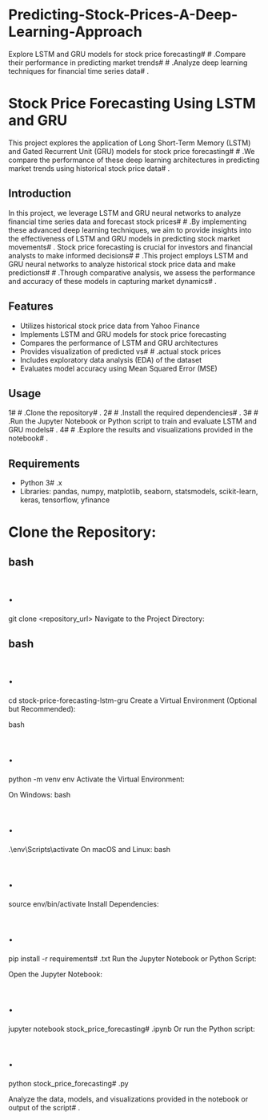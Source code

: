 # Predicting-Stock-Prices-A-Deep-Learning-Approach
Explore LSTM and GRU models for stock price forecasting# # .Compare their performance in predicting market trends# # .Analyze deep learning techniques for financial time series data# .

# Stock Price Forecasting Using LSTM and GRU

This project explores the application of Long Short-Term Memory (LSTM) and Gated Recurrent Unit (GRU) models for stock price forecasting# # .We compare the performance of these deep learning architectures in predicting market trends using historical stock price data# .

## Introduction

In this project, we leverage LSTM and GRU neural networks to analyze financial time series data and forecast stock prices# # .By implementing these advanced deep learning techniques, we aim to provide insights into the effectiveness of LSTM and GRU models in predicting stock market movements# .
Stock price forecasting is crucial for investors and financial analysts to make informed decisions# # .This project employs LSTM and GRU neural networks to analyze historical stock price data and make predictions# # .Through comparative analysis, we assess the performance and accuracy of these models in capturing market dynamics# .

## Features

- Utilizes historical stock price data from Yahoo Finance
- Implements LSTM and GRU models for stock price forecasting
- Compares the performance of LSTM and GRU architectures
- Provides visualization of predicted vs# # .actual stock prices
- Includes exploratory data analysis (EDA) of the dataset
- Evaluates model accuracy using Mean Squared Error (MSE)

## Usage

1# # .Clone the repository# .
2# # .Install the required dependencies# .
3# # .Run the Jupyter Notebook or Python script to train and evaluate LSTM and GRU models# .
4# # .Explore the results and visualizations provided in the notebook# .

## Requirements

- Python 3# .x
- Libraries: pandas, numpy, matplotlib, seaborn, statsmodels, scikit-learn, keras, tensorflow, yfinance

# Clone the Repository:

## bash
# .
git clone <repository_url>
Navigate to the Project Directory:

## bash
# .
cd stock-price-forecasting-lstm-gru
Create a Virtual Environment (Optional but Recommended):

bash
# .
python -m venv env
Activate the Virtual Environment:

On Windows:
bash
# .
 .\env\Scripts\activate
On macOS and Linux:
bash
# .
source env/bin/activate
Install Dependencies:

# .
pip install -r requirements# .txt
Run the Jupyter Notebook or Python Script:

Open the Jupyter Notebook:
# .
jupyter notebook stock_price_forecasting# .ipynb
Or run the Python script:
# .
python stock_price_forecasting# .py


Analyze the data, models, and visualizations provided in the notebook or output of the script# .



